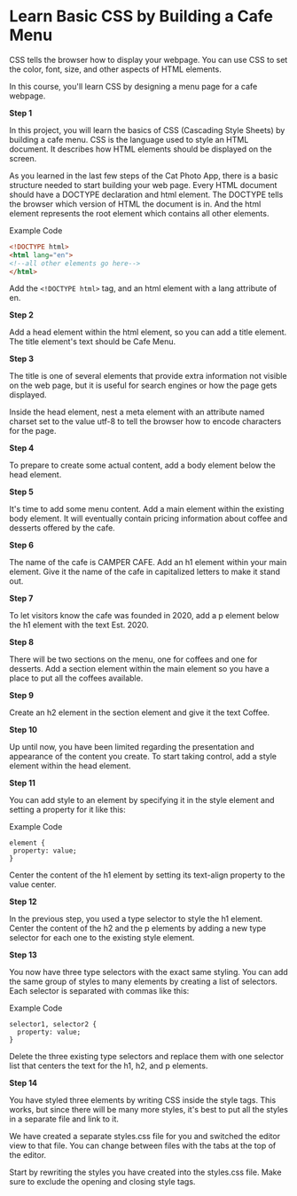 # Learn Basic CSS by Building a Cafe Menu

CSS tells the browser how to display your webpage. You can use CSS to set the color, font, size, and other aspects of HTML elements.

In this course, you'll learn CSS by designing a menu page for a cafe webpage.

**Step 1**

In this project, you will learn the basics of CSS (Cascading Style Sheets) by building a cafe menu. CSS is the language used to style an HTML document. It describes how HTML elements should be displayed on the screen.

As you learned in the last few steps of the Cat Photo App, there is a basic structure needed to start building your web page. Every HTML document should have a DOCTYPE declaration and html element. The DOCTYPE tells the browser which version of HTML the document is in. And the html element represents the root element which contains all other elements.

Example Code

```html
<!DOCTYPE html>
<html lang="en">
<!--all other elements go here-->
</html>
```

Add the `<!DOCTYPE html>` tag, and an html element with a lang attribute of en.

**Step 2**

Add a head element within the html element, so you can add a title element. The title element's text should be Cafe Menu.

**Step 3**

The title is one of several elements that provide extra information not visible on the web page, but it is useful for search engines or how the page gets displayed.

Inside the head element, nest a meta element with an attribute named charset set to the value utf-8 to tell the browser how to encode characters for the page.

**Step 4**

To prepare to create some actual content, add a body element below the head element.

**Step 5**

It's time to add some menu content. Add a main element within the existing body element. It will eventually contain pricing information about coffee and desserts offered by the cafe.

**Step 6**

The name of the cafe is CAMPER CAFE. Add an h1 element within your main element. Give it the name of the cafe in capitalized letters to make it stand out.

**Step 7**

To let visitors know the cafe was founded in 2020, add a p element below the h1 element with the text Est. 2020.

**Step 8**

There will be two sections on the menu, one for coffees and one for desserts. Add a section element within the main element so you have a place to put all the coffees available.

**Step 9**

Create an h2 element in the section element and give it the text Coffee.

**Step 10**

Up until now, you have been limited regarding the presentation and appearance of the content you create. To start taking control, add a style element within the head element.

**Step 11**

You can add style to an element by specifying it in the style element and setting a property for it like this:

Example Code

```element
element {
 property: value;
}
```

Center the content of the h1 element by setting its text-align property to the value center.

**Step 12**

In the previous step, you used a type selector to style the h1 element. Center the content of the h2 and the p elements by adding a new type selector for each one to the existing style element.

**Step 13**

You now have three type selectors with the exact same styling. You can add the same group of styles to many elements by creating a list of selectors. Each selector is separated with commas like this:

Example Code

```selector
selector1, selector2 {
  property: value;
}
```

Delete the three existing type selectors and replace them with one selector list that centers the text for the h1, h2, and p elements.

**Step 14**

You have styled three elements by writing CSS inside the style tags. This works, but since there will be many more styles, it's best to put all the styles in a separate file and link to it.

We have created a separate styles.css file for you and switched the editor view to that file. You can change between files with the tabs at the top of the editor.

Start by rewriting the styles you have created into the styles.css file. Make sure to exclude the opening and closing style tags.